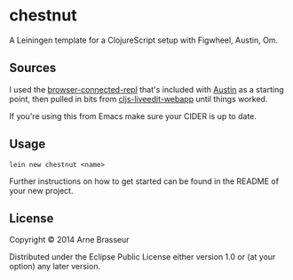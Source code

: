 # chestnut

A Leiningen template for a ClojureScript setup with Figwheel, Austin, Om.

## Sources

I used the [browser-connected-repl](https://github.com/cemerick/austin/tree/master/browser-connected-repl-sample) that's included with [Austin](https://github.com/cemerick/austin) as a starting point, then pulled in bits from [cljs-liveedit-webapp](https://github.com/ejlo/cljs-liveedit-webapp) until things worked.

If you're using this from Emacs make sure your CIDER is up to date.

## Usage

```
lein new chestnut <name>
```

Further instructions on how to get started can be found in the README of your new project.

## License

Copyright © 2014 Arne Brasseur

Distributed under the Eclipse Public License either version 1.0 or (at
your option) any later version.

